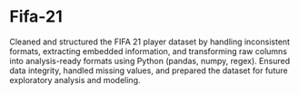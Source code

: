 # Fifa-21
Cleaned and structured the FIFA 21 player dataset by handling inconsistent formats, extracting embedded information, and transforming raw columns into analysis-ready formats using Python (pandas, numpy, regex). Ensured data integrity, handled missing values, and prepared the dataset for future exploratory analysis and modeling.
